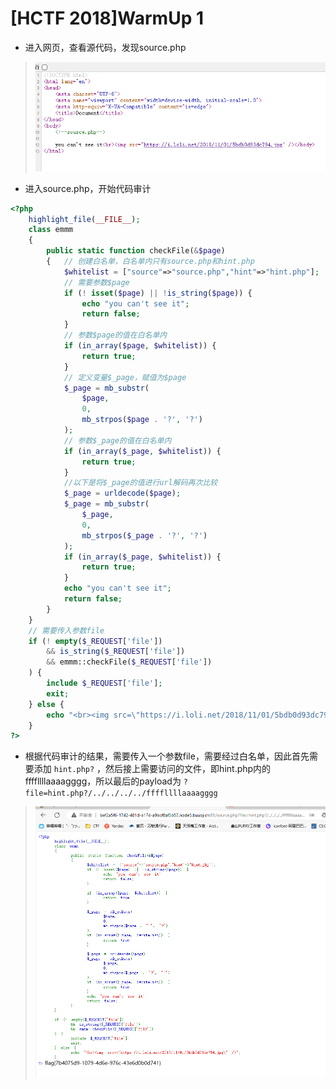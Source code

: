 # [HCTF 2018]WarmUp 1

- 进入网页，查看源代码，发现source.php

> <img src="../../IMG2/Screenshot 2024-05-15 201105.png">

- 进入source.php，开始代码审计

```php
<?php
    highlight_file(__FILE__);
    class emmm
    {
        public static function checkFile(&$page)
        {   // 创建白名单，白名单内只有source.php和hint.php
            $whitelist = ["source"=>"source.php","hint"=>"hint.php"];
            // 需要参数$page
            if (! isset($page) || !is_string($page)) {
                echo "you can't see it";
                return false;
            }
            // 参数$page的值在白名单内
            if (in_array($page, $whitelist)) {
                return true;
            }
            // 定义变量$_page，赋值为$page
            $_page = mb_substr(
                $page,
                0,
                mb_strpos($page . '?', '?')
            );
            // 参数$_page的值在白名单内
            if (in_array($_page, $whitelist)) {
                return true;
            }
            //以下是将$_page的值进行url解码再次比较
            $_page = urldecode($page);
            $_page = mb_substr(
                $_page,
                0,
                mb_strpos($_page . '?', '?')
            );
            if (in_array($_page, $whitelist)) {
                return true;
            }
            echo "you can't see it";
            return false;
        }
    }
    // 需要传入参数file
    if (! empty($_REQUEST['file'])
        && is_string($_REQUEST['file'])
        && emmm::checkFile($_REQUEST['file'])
    ) {
        include $_REQUEST['file'];
        exit;
    } else {
        echo "<br><img src=\"https://i.loli.net/2018/11/01/5bdb0d93dc794.jpg\" />";
    }  
?>
```

- 根据代码审计的结果，需要传入一个参数file，需要经过白名单，因此首先需要添加 `hint.php?` ，然后接上需要访问的文件，即hint.php内的ffffllllaaaagggg，所以最后的payload为 `?file=hint.php?/../../../../ffffllllaaaagggg`

> <img src="../../IMG2/Screenshot 2024-05-15 211826.png">